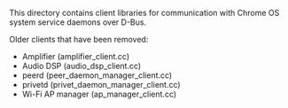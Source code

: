 This directory contains client libraries for communication with Chrome OS
system service daemons over D-Bus.

Older clients that have been removed:

  * Amplifier (amplifier_client.cc)
  * Audio DSP (audio_dsp_client.cc)
  * peerd (peer_daemon_manager_client.cc)
  * privetd (privet_daemon_manager_client.cc)
  * Wi-Fi AP manager (ap_manager_client.cc)
